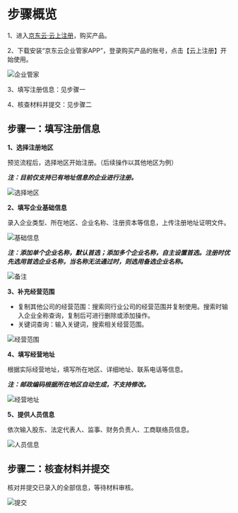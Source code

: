 # 步骤概览

1、进入[京东云·云上注册](https://www.jdcloud.com/cn/products/ysgszc)，购买产品。

2、下载安装“京东云企业管家APP”，登录购买产品的账号，点击【云上注册】开始使用。

![企业管家](https://static-ftcms.jd.com/p/files/638db3f1341946045aef9fda.png)

3、填写注册信息：见步骤一

4、核查材料并提交：见步骤二


## 步骤一：填写注册信息

**1、选择注册地区**

预览流程后，选择地区开始注册。（后续操作以其他地区为例）

***注：目前仅支持已有地址信息的企业进行注册。***

![选择地区](https://static-ftcms.jd.com/p/files/638ef4dde1fec54ed5df7b47.png)

**2、填写企业基础信息**

录入企业类型、所在地区、企业名称、注册资本等信息，上传注册地址证明文件。

![基础信息](https://static-ftcms.jd.com/p/files/638ef482e1fec54ed5df7b46.jpg)

***注：添加单个企业名称，默认首选；添加多个企业名称，自主设置首选。注册时优先选用首选企业名称，当名称无法通过时，则选用备选企业名称。***

![备注](https://static-ftcms.jd.com/p/files/638ef485f5229c4edbfa638b.png)

**3、补充经营范围**

- 复制其他公司的经营范围：搜索同行业公司的经营范围并复制使用。搜索时输入企业全称查询，复制后可进行删除或添加操作。
- 关键词查询：输入关键词，搜索相关经营范围。

![经营范围](https://static-ftcms.jd.com/p/files/638ef48776c2a10453e2509c.jpg)

**4、填写经营地址**

根据实际经营地址，填写所在地区、详细地址、联系电话等信息。

***注：邮政编码根据所在地区自动生成，不支持修改。***

![经营地址](https://static-ftcms.jd.com/p/files/638ef6d6e1fec54ed5df7b48.jpg)

**5、提供人员信息**

依次输入股东、法定代表人、监事、财务负责人、工商联络员信息。

![人员信息](https://static-ftcms.jd.com/p/files/638ef49276c2a10453e2509d.jpg)

## 步骤二：核查材料并提交

核对并提交已录入的全部信息，等待材料审核。

![提交](https://static-ftcms.jd.com/p/files/638ef49876c2a10453e2509e.jpg)

